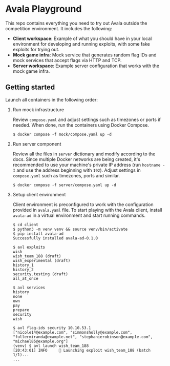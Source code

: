 # Avala Playground

This repo contains everything you need to try out Avala outside the competition environment. It includes the following:

- **Client workspace**: Example of what you should have in your local environment for developing and running exploits, with some fake exploits for trying out.
- **Mock game infra**: Mock service that generates random flag IDs and mock services that accept flags via HTTP and TCP.
- **Server workspace**: Example server configuration that works with the mock game infra.

## Getting started

Launch all containers in the following order:

1. Run mock infrastructure

    Review `compose.yaml` and adjust settings such as timezones or ports if needed. When done, run the containers using Docker Compose.

    ```console
    $ docker compose -f mock/compose.yaml up -d
    ```

2. Run server component

    Review all the files in `server` dictionary and modify according to the docs. Since multiple Docker networks are being created, it's recommended to use your machine's private IP address (run `hostname -I` and use the address beginning with `192`). Adjust settings in `compose.yaml` such as timezones, ports and similar.

    ```console
    $ docker compose -f server/compose.yaml up -d
    ```

3. Setup client environment

    Client environment is preconfigured to work with the configuration provided in `avala.yaml` file. To start playing with the Avala client, install `avala-ad` in a virtual environment and start running commands.

    ```console
    $ cd client
    $ python3 -m venv venv && source venv/bin/activate
    $ pip install avala-ad
    Successfully installed avala-ad-0.1.0
    ```
    ```console
    $ avl exploits
    wish
    wish_team_188 (draft)
    wish_experimental (draft)
    history_1
    history_2
    security.testing (draft)
    all_at_once
    ```
    ```console
    $ avl services
    history
    none
    own
    pay
    prepare
    security
    wish
    ```
    ```console
    $ avl flag-ids security 10.10.53.1
    ["nicole14@example.com", "simmonsholly@example.com", "fullermiranda@example.net", "stephanierobinson@example.com", "michael85@example.org"]
    (venv) $ avl launch wish_team_188
    [20:43:01] INFO     🚀 Launching exploit wish_team_188 (batch 1/1)...
    ...
    ```